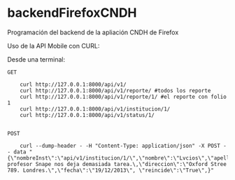 backendFirefoxCNDH
==================

Programación del backend de la apliación CNDH de Firefox

Uso de la API Mobile con CURL:

Desde una terminal:

	GET
	
		curl http://127.0.0.1:8000/api/v1/
		curl http://127.0.0.1:8000/api/v1/reporte/ #todos los reporte
		curl http://127.0.0.1:8000/api/v1/reporte/1/ #el reporte con folio 1
		curl http://127.0.0.1:8000/api/v1/institucion/1/
		curl http://127.0.0.1:8000/api/v1/status/1/


	POST 
	
		curl --dump-header - -H "Content-Type: application/json" -X POST -- data "{\"nombreInst\":\"api/v1/institucion/1/\",\"nombre\":\"Lvcios\",\"apellido\":\"Malfoi\",\"correo\":\"lmalfoi@slytherin.hogwarts.uk\",\"telefono\":\"1234567890001\",\"descripcion\":\"El profesor Snape nos deja demasiada tarea.\,\"direccion\":\"Oxford Stree 789. Londres.\",\"fecha\":\"19/12/2013\", \"reincide\":\"True\",}"
